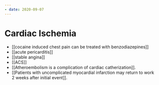 ```yaml
---
- date: 2020-09-07
---
```


# Cardiac Ischemia

- [[cocaine induced chest pain can be treated with benzodiazepines]]
- [[acute pericarditis]]
- [[stable angina]]
- [[ACS]]
- [[Atheroembolism is a complication of cardiac catherization]].
- [[Patients with uncomplicated myocardial infarction may return to work 2 weeks after initial event]].
